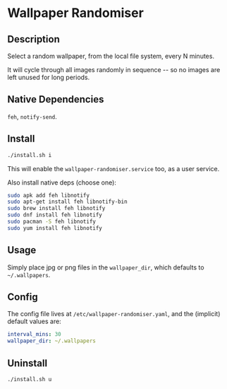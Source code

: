 # Wallpaper Randomiser

## Description

Select a random wallpaper, from the local file system, every N minutes.

It will cycle through all images randomly in sequence -- so no images are left unused for long periods.

## Native Dependencies

`feh`, `notify-send`.

## Install

```sh
./install.sh i
```

This will enable the `wallpaper-randomiser.service` too, as a user service.

Also install native deps (choose one):
```sh
sudo apk add feh libnotify
sudo apt-get install feh libnotify-bin
sudo brew install feh libnotify 
sudo dnf install feh libnotify
sudo pacman -S feh libnotify 
sudo yum install feh libnotify
```

## Usage

Simply place jpg or png files in the `wallpaper_dir`, which defaults to `~/.wallpapers`.

## Config

The config file lives at `/etc/wallpaper-randomiser.yaml`, and the (implicit) default values are:
```yaml
interval_mins: 30
wallpaper_dir: ~/.wallpapers
```

## Uninstall

```sh
./install.sh u
```
